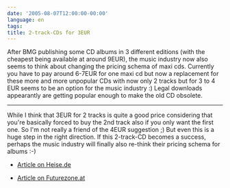 ```yaml
---
date: '2005-08-07T12:00:00-00:00'
language: en
tags:
title: 2-track-CDs for 3EUR
---
```



After BMG publishing some CD albums in 3 different editions (with the cheapest being available at around 9EUR), the music industry now also seems to think about changing the pricing schema of maxi cds. Currently you have to pay around 6-7EUR for one maxi cd but now a replacement for these more and more unpopular CDs with now only 2 tracks but for 3 to 4 EUR seems to be an option for the music industry :) Legal downloads appearantly are getting popular enough to make the old CD obsolete.

-------------------------------



While I think that 3EUR for 2 tracks is quite a good price considering that you're basically forced to buy the 2nd track also if you only want the first one. So I'm not really a friend of the 4EUR suggestion ;) But even this is a huge step in the right direction. If this 2-track-CD becomes a success, perhaps the music industry will finally also re-think their pricing schema for albums :-)



* <a href="http://www.heise.de/newsticker/meldung/62546">Article on Heise.de</a>

* <a href="http://futurezone.orf.at/futurezone.orf?read=detail&id=271976&channel=2">Article on Futurezone.at</a>